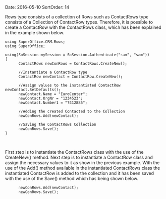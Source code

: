 Date: 2016-05-10
SortOrder: 14

Rows type consists of a collection of Rows such as ContactRows type consists of a Collection of ContactRow types. Therefore, it is possible to create a ContactRow with the ContactRows class, which has been explained in the example shown below.

```
using SuperOffice.CRM.Rows;
using SuperOffice;
 
using(SoSession mySession = SoSession.Authenticate("sam", "sam"))
{
      ContactRows newConRows = ContactRows.CreateNew();
 
      //Instantiate a ContactRow type
      ContactRow newContact = ContactRow.CreateNew();
 
      //Assign values to the instantiated ContactRow       newContact.SetDefaults();
      newContact.Name = "EuroCenter";
      newContact.OrgNr = "1234523";
      newContact.Number1 = "7412885";
 
      //Adding the created Contacted to the Collection
      newConRows.Add(newContact);
 
      //Saving the ContactRows Collection
      newConRows.Save();
}
```

 

First step is to instantiate the ContactRows class with the use of the CreateNew() method. Next step is to instantiate a ContactRow class and assign the necessary values to it as show in the previous example. With the use of the Add() method available in the instantiated ContactRows class the instantiated ContactRow is added to the collection and it has been saved with the use of the Save() method which has being shown below.

```
      newConRows.Add(newContact);
      newConRows.Save();
```

 
